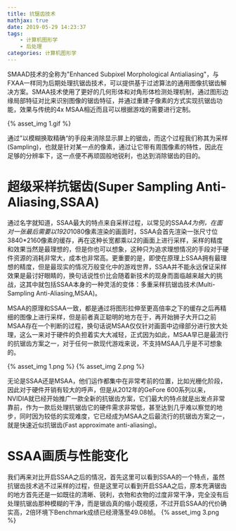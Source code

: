 ```yaml
---
title: 抗锯齿技术
mathjax: true
date: 2019-05-29 14:23:37
tags:
    - 计算机图形学
    - 后处理
categories: 计算机图形学
---
```


SMAAD技术的全称为"Enhanced Subpixel Morphological Antialiasing"，与FXAA一样同为后期处理抗锯齿技术，可以提供基于过滤算法的通用图像抗锯齿解决方案。SMAA技术使用了更好的几何形体和对角形体检测处理机制，通过图形边缘局部特征对比来识别图像的锯齿特征，并通过重建子像素的方式实现抗锯齿功能，效果与传统的4x MSAA相近而且可以根据游戏的需要进行定制。

{% asset_img 1.gif %}

通过”以模糊换取精确“的手段来消除显示屏上的锯齿，而这个过程我们称其为采样(Sampling)，也就是针对某一点的像素，通过让它带有周围像素的特性，因此在足够的分辨率下，这一点便不再顽固般地锐利，也达到消除锯齿的目的。

# 超级采样抗锯齿(Super Sampling Anti-Aliasing,SSAA)
通过名字就知道，SSAA最大的特点来自采样过程，以常见的SSAA*4为例，在面对一张最后需要以1920*1080像素渲染的画面时，SSAA会首先渲染一张尺寸位3840*2160像素的缓存，再在这种长宽都乘以2的画面上进行采样，采样的精度和效果当然是最理想的，但是你也可以想象，这种只为追求理想情况的手段对于硬件资源的消耗非常大，成本也非常高。更重要的是，即使在原理上SSAA拥有最理想的精度，但是最现实的情况万般变化中的游戏世界，SSAA并不能永远保证采样效果是最讨好眼睛的，换句话说性价比会随着新技术的现身而面临越来越大的挑战，这其中就包括SSAA本身的一种灵活的变体：多重采样抗锯齿技术(Multi-Sampling Anti-Aliasing,MSAA)。

MSAA的原理和SSAA一致，都是通过将图形拉伸至更高倍率之下的缓存之后再精细的图像上进行采样，但是前者真正聪明的地方在于，再开始狮子大开口之前MSAA存在一个判断的过程，换句话说MSAA仅仅针对画面中边缘部分进行放大处理，这么一来对于硬件的负担着实大大减轻，正式因为如此，MSAA早已是最流行的抗锯齿方案之一，对于任何一款现代游戏来说，不支持MSAA几乎是不可想象的。

{% asset_img 1.png %}
{% asset_img 2.png %}

无论是SSAA还是MSAA，他们运作都集中在非常考前的位置，比如光栅化阶段，因此对于硬件开销有较大的呼声，但是从2012年的GeFore 600系列以来，NVIDIA就已经开始推广一款全新的抗锯齿方案，它们最大的特点就是出发点非常靠前，作为一款后处理抗锯齿它的硬件需求非常低，甚至达到几乎难以察觉的地步，同时因为较低的实现难度，它已经成为MSAA之后最流行的抗锯齿方案之一，就是快速近似抗锯齿(Fast approximate anti-aliasing)。
# SSAA画质与性能变化
我们再来对比开启SSAA之后的情况，首先这里可以看到SSAA的一个特点，虽然抗锯齿技术逃不过采样的过程，但是这里可以看到开启SSAA之后，原本充满锯齿的地方首先还是一如既往的清晰、锐利，衣物和衣物的过度非常干净，完全没有后处理抗锯齿那种模糊的干净，而是锯齿真的缩小既视感，不过开启SSAA的代价确实高，2倍环境下Benchmark成绩已经滑落至49.08帧。
{% asset_img 3.png %}